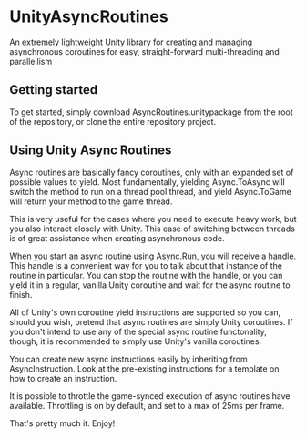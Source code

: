 # UnityAsyncRoutines
An extremely lightweight Unity library for creating and managing asynchronous coroutines for easy, straight-forward multi-threading and parallellism

## Getting started

To get started, simply download AsyncRoutines.unitypackage from the root of the repository,
or clone the entire repository project. 

## Using Unity Async Routines

Async routines are basically fancy coroutines, only with an expanded set of
possible values to yield. Most fundamentally, yielding Async.ToAsync will
switch the method to run on a thread pool thread, and yield Async.ToGame will
return your method to the game thread.

This is very useful for the cases where you need to execute heavy work, but
you also interact closely with Unity. This ease of switching between threads
is of great assistance when creating asynchronous code.

When you start an async routine using Async.Run, you will receive a handle.
This handle is a convenient way for you to talk about that instance of the
routine in particular. You can stop the routine with the handle, or you can
yield it in a regular, vanilla Unity coroutine and wait for the async routine
to finish.

All of Unity's own coroutine yield instructions are supported so you can, should
you wish, pretend that async routines are simply Unity coroutines. If you don't
intend to use any of the special async routine functonality, though, it is
recommended to simply use Unity's vanilla coroutines.

You can create new async instructions easily by inheriting from AsyncInstruction.
Look at the pre-existing instructions for a template on how to create an instruction.

It is possible to throttle the game-synced execution of async routines have available.
Throttling is on by default, and set to a max of 25ms per frame.

That's pretty much it. Enjoy!